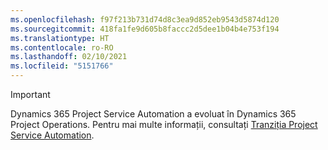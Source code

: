 ```yaml
---
ms.openlocfilehash: f97f213b731d74d8c3ea9d852eb9543d5874d120
ms.sourcegitcommit: 418fa1fe9d605b8faccc2d5dee1b04b4e753f194
ms.translationtype: HT
ms.contentlocale: ro-RO
ms.lasthandoff: 02/10/2021
ms.locfileid: "5151766"
---
```

> [!IMPORTANT]
> Dynamics 365 Project Service Automation a evoluat în Dynamics 365 Project Operations. Pentru mai multe informații, consultați [Tranziția Project Service Automation](https://dynamics.microsoft.com/en-us/project-service-automation/overview/).
